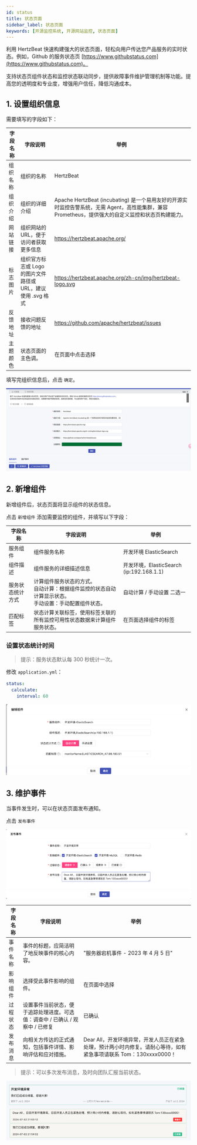 ```yaml
---
id: status  
title: 状态页面  
sidebar_label: 状态页面  
keywords: [开源监控系统, 开源网站监控, 状态页面]
---
```


利用 HertzBeat 快速构建强大的状态页面，轻松向用户传达您产品服务的实时状态。例如，Github 的服务状态页 [https://www.githubstatus.com](https://www.githubstatus.com)。

支持状态页组件状态和监控状态联动同步，提供故障事件维护管理机制等功能。提高您的透明度和专业度，增强用户信任，降低沟通成本。

## 1. 设置组织信息

需要填写的字段如下：

| 字段名称 |                  字段说明                  |                                                举例                                                 |
|------|----------------------------------------|---------------------------------------------------------------------------------------------------|
| 组织名称 | 组织的名称                                  | HertzBeat                                                                                         |
| 组织介绍 | 组织的详细介绍                                | Apache HertzBeat (incubating) 是一个易用友好的开源实时监控告警系统，无需 Agent，高性能集群，兼容 Prometheus，提供强大的自定义监控和状态页构建能力。 |
| 网站链接 | 组织网站的 URL，便于访问者获取更多信息                  | <https://hertzbeat.apache.org/>                                                                     |
| 标志图片 | 组织官方标志或 Logo 的图片文件路径或 URL，建议使用 .svg 格式 | <https://hertzbeat.apache.org/zh-cn/img/hertzbeat-logo.svg>                                         |
| 反馈地址 | 接收问题反馈的地址                              | <https://github.com/apache/hertzbeat/issues>                                                        |
| 主题颜色 | 状态页面的主色调。                              | 在页面中点击选择                                                                                          |

填写完组织信息后，点击 `确定`。

![HertzBeat](/img/docs/help/status-3.png)

## 2. 新增组件

新增组件后，状态页面将显示组件的状态信息。

点击 `新增组件` 添加需要监控的组件，并填写以下字段：

|   字段名称   |                            字段说明                             |                 举例                  |
|----------|-------------------------------------------------------------|-------------------------------------|
| 服务组件     | 组件服务名称                                                      | 开发环境 ElasticSearch                  |
| 组件描述     | 组件服务的详细描述信息                                                 | 开发环境，ElasticSearch (ip:192.168.1.1) |
| 服务状态统计方式 | 计算组件服务状态的方式。<br/>自动计算：根据组件监控的状态自动计算显示状态。<br/>手动设置：手动配置组件状态。 | 自动计算 / 手动设置 二选一                     |
| 匹配标签     | 状态计算关联标签，使用标签关联的所有监控可用性状态数据来计算组件服务状态。                       | 在页面选择组件的标签                          |

### 设置状态统计时间

> 提示：服务状态默认每 300 秒统计一次。

修改 `application.yml`：

```yaml
status:
  calculate:
    interval: 60
```

![HertzBeat](/img/docs/help/status-4.png)

## 3. 维护事件

当事件发生时，可以在状态页面发布通知。

点击 `发布事件`

![HertzBeat](/img/docs/help/status-1.png)

| 字段名称 |                    字段说明                     |                                  举例                                  |
|------|---------------------------------------------|----------------------------------------------------------------------|
| 事件名称 | 事件的标题，应简洁明了地反映事件的核心内容。                      | "服务器宕机事件 - 2023 年 4 月 5 日"                                           |
| 影响组件 | 选择受此事件影响的组件。                                | 在页面中选择                                                               |
| 过程状态 | 设置事件当前状态，便于追踪处理进度。可选值：调查中 / 已确认 / 观察中 / 已修复 | 已确认                                                                  |
| 发布消息 | 向相关方传达的正式通知，包括事件详情、影响评估和应对措施。               | Dear All，开发环境异常，开发人员正在紧急处理，预计两小时内修复。请耐心等待，如有紧急事项请联系 Tom：130xxxx0000！ |

> 提示：可以多次发布消息，及时向团队汇报当前状态。

![HertzBeat](/img/docs/help/status-2.png)
